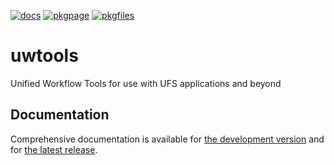 [![docs](https://readthedocs.org/projects/uwtools/badge/?version=main)](https://uwtools.readthedocs.io/en/main/?badge=main) [![pkgpage](https://anaconda.org/ufs-community/uwtools/badges/version.svg)](https://anaconda.org/ufs-community/uwtools) [![pkgfiles](https://anaconda.org/ufs-community/uwtools/badges/latest_release_date.svg)](https://anaconda.org/ufs-community/uwtools/files)

# uwtools

Unified Workflow Tools for use with UFS applications and beyond

## Documentation

Comprehensive documentation is available for [the development version](https://uwtools.readthedocs.io/en/main/) and for [the latest release](https://uwtools.readthedocs.io/en/stable/).
